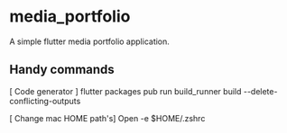 # media_portfolio

A simple flutter media portfolio application.

## Handy commands

[ Code generator ]
flutter packages pub run build_runner build --delete-conflicting-outputs

[ Change mac HOME path's]
Open -e $HOME/.zshrc